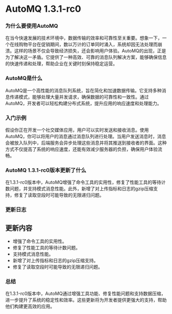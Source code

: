 # AutoMQ 1.3.1-rc0
### 为什么要使用AutoMQ

在当今快速发展的技术环境中，数据传输的效率和可靠性至关重要。想象一下，一个在线购物平台在促销期间，数以万计的订单同时涌入，系统却因无法处理而崩溃。这样的场景不仅会导致经济损失，还会影响用户体验。AutoMQ的出现，正是为了解决这一矛盾。它提供了一种高效、可靠的消息队列解决方案，能够确保信息的快速传递和处理，帮助企业在关键时刻保持稳定运营。

### AutoMQ是什么

AutoMQ是一个高性能的消息队列系统，旨在简化和加速数据传输。它支持多种消息传递模式，能够处理大量并发请求，确保数据的可靠性和一致性。通过AutoMQ，开发者可以轻松构建分布式系统，提升应用的响应速度和处理能力。

### 入门示例

假设你正在开发一个社交媒体应用，用户可以实时发送和接收消息。使用AutoMQ，你可以将用户的消息通过消息队列进行处理。当用户发送消息时，消息会被放入队列中，后端服务会异步处理这些消息并将其推送到接收者的界面。这种方式不仅提高了系统的响应速度，还能有效减少服务器的负担，确保用户体验流畅。

### AutoMQ 1.3.1-rc0版本更新了什么

在1.3.1-rc0版本中，AutoMQ增强了命令工具的实用性，修复了性能工具的等待计数问题，并支持模式消息性能。此外，新增了对上传指标和日志的gzip压缩支持，修复了读取空段时可能导致的无限递归问题。

### 更新日志

## 更新内容
- 增强了命令工具的实用性。
- 修复了性能工具的等待计数问题。
- 支持模式消息性能。
- 新增了对上传指标和日志的gzip压缩支持。
- 修复了读取空段时可能导致的无限递归问题。

### 总结

在1.3.1-rc0版本中，AutoMQ通过增强工具功能、修复性能问题和支持数据压缩，进一步提升了系统的稳定性和效率。这些更新将为开发者提供更强大的支持，帮助他们构建更高效的应用。